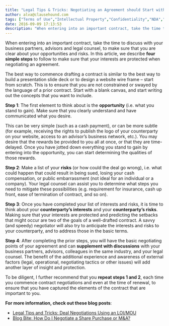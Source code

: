 ```yaml
---
title: "Legal Tips & Tricks: Negotiating an Agreement should Start with a Blank Page"
author: alva@clausehound.com
tags: ["Terms of Use","Intellectual Property","Confidentiality","NDA","Employment Agreement","Independent Contractor","Term Sheet","Privacy Policy","Releases","Distribution Agreement","Website Terms of Use","Consulting Agreement","Commercial Activities","Playbooks","Contract Overviews","Share Buyback Agreement","Loan Agreement","Articles of Incorporation","IP Transfer","Share Purchase Agreement","Promissory Note","Shareholders Agreement","Option Agreement","Share Subscription Agreement","Library","Advisor Agreement"]
date: 2016-09-09 17:13:53
description: "When entering into an important contract, take the time to discuss with your business partners, advisors and legal counsel, to make sure that you are clear about your opportunities and risks.  In this..."
---
```


When entering into an important contract, take the time to discuss with your business partners, advisors and legal counsel, to make sure that you are clear about your opportunities and risks.  In this article, we describe **four simple steps** to follow to make sure that your interests are protected when negotiating an agreement.

The best way to commence drafting a contract is similar to the best way to build a presentation slide deck or to design a website wire frame – start from scratch.  This is to ensure that you are not constrained or swayed by the language of a prior contract.  Start with a blank canvas, and start writing out the concepts that you want to include.

**Step 1**:  The first element to think about is the **opportunity** (i.e. what you stand to gain).  Make sure that you clearly understand and have communicated what you desire.

This can be very simple (such as a cash payment), or can be more subtle (for example, receiving the rights to publish the logo of your counterparty on your website, access to an advisor’s business network, etc.).  You may desire that the rewards be provided to you all at once, or that they are time-delayed.  Once you have jotted down everything you stand to gain by entering into the opportunity, you can start determining the qualities of those rewards.

**Step 2**:  Make a list of your **risks** (or how could the deal go wrong), i.e. what could happen that could result in being sued, losing your cash compensation, or public embarrassment (not ideal for an individual or a company).  Your legal counsel can assist you to determine what steps you need to mitigate these possibilities (e.g. requirement for insurance, cash up front, ease of termination of contract, and so on).

**Step 3**:  Once you have completed your list of interests and risks, it is time to think about your **counterparty’s interests** and your **counterparty’s risks**.  Making sure that your interests are protected and predicting the setbacks that might occur are two of the goals of a well-drafted contract.  A savvy (and speedy) negotiator will also try to anticipate the interests and risks to your counterparty, and to address those in the basic terms.

**Step 4**:  After completing the prior steps,  you will have the basic negotiating points of your agreement and can **supplement with discussions** with your business partners, advisors, colleagues in the same industry, and your legal counsel.  The benefit of the additional experience and awareness of external factors (legal, operational, negotiating tactics or other issues) will add another layer of insight and protection.

To be diligent, I further recommend that you **repeat steps 1 and 2**, each time you commence contract negotiations and even at the time of renewal, to ensure that you have captured the elements of the contract that are important to you.



**For more information, check out these blog posts**:
- [Legal Tips and Tricks: Deal Negotiations Using an LOI/MOU](https://blog.clausehound.com/legal-tips-and-tricks-deal-negotiations-using-an-loimou/)
- [Blog Bite: How Do I Negotiate a Share Purchase or M&A?](https://blog.clausehound.com/blog-bite-how-do-i-negotiate-a-share-purchase-or-ma/)
